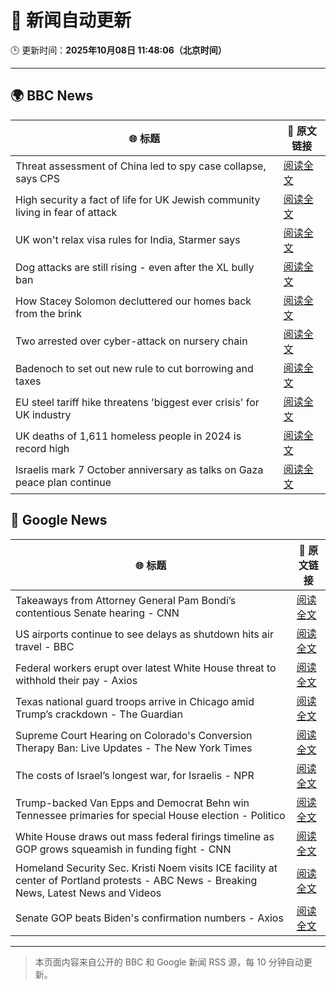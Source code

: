 # 🧠 新闻自动更新

🕒 更新时间：**2025年10月08日 11:48:06（北京时间）**

---

## 🌍 BBC News

| 🌐 标题 | 🔗 原文链接 |
|--------|-------------|
| Threat assessment of China led to spy case collapse, says CPS | [阅读全文](https://www.bbc.com/news/articles/cy8rl7e7xp3o?at_medium=RSS&at_campaign=rss) |
| High security a fact of life for UK Jewish community living in fear of attack | [阅读全文](https://www.bbc.com/news/articles/cly09x107e8o?at_medium=RSS&at_campaign=rss) |
| UK won't relax visa rules for India, Starmer says | [阅读全文](https://www.bbc.com/news/articles/c9wdzryk477o?at_medium=RSS&at_campaign=rss) |
| Dog attacks are still rising - even after the XL bully ban | [阅读全文](https://www.bbc.com/news/articles/cvgvy2yyv8mo?at_medium=RSS&at_campaign=rss) |
| How Stacey Solomon decluttered our homes back from the brink | [阅读全文](https://www.bbc.com/news/articles/cp8jzdzmqgro?at_medium=RSS&at_campaign=rss) |
| Two arrested over cyber-attack on nursery chain | [阅读全文](https://www.bbc.com/news/articles/cpvlgzk0xvpo?at_medium=RSS&at_campaign=rss) |
| Badenoch to set out new rule to cut borrowing and taxes | [阅读全文](https://www.bbc.com/news/articles/c39r8k27rm9o?at_medium=RSS&at_campaign=rss) |
| EU steel tariff hike threatens 'biggest ever crisis' for UK industry | [阅读全文](https://www.bbc.com/news/articles/cwy875px79po?at_medium=RSS&at_campaign=rss) |
| UK deaths of 1,611 homeless people in 2024 is record high | [阅读全文](https://www.bbc.com/news/articles/cvg9ygnj44no?at_medium=RSS&at_campaign=rss) |
| Israelis mark 7 October anniversary as talks on Gaza peace plan continue | [阅读全文](https://www.bbc.com/news/articles/c24rj4pg05no?at_medium=RSS&at_campaign=rss) |

## 📰 Google News

| 🌐 标题 | 🔗 原文链接 |
|--------|-------------|
| Takeaways from Attorney General Pam Bondi’s contentious Senate hearing - CNN | [阅读全文](https://news.google.com/rss/articles/CBMiekFVX3lxTE1MWGw1d3RFWW1vc09XTkQ4S1FVMzNqdWZQZnRfZVREYUx1WHdPTGJ4cEtjSWozT1dmVUxlR0NUZlFIa2dzODQzZFBzOFBOYUhGbzVfemJNWmFURGNER1Q5ZzJ2N2tLM1ROWUpqNWxnSjIxdFA4X3J5c0FR?oc=5) |
| US airports continue to see delays as shutdown hits air travel - BBC | [阅读全文](https://news.google.com/rss/articles/CBMiWkFVX3lxTFBuWnVpMVFyTURzR09xRHBsakVIdUpEZThzQkliSkhUc1BGczJwQmlCVlktYjhKV05MM0FVSUF3RDA5VUh3TXpQX2FaTC1EUF9yUHQ3RmpfbnU0UdIBX0FVX3lxTFBTWkRETlRsejBUVHFyM3UySWFzUndENjFtQnJVZ09jX2V3bnlZX0xQMjVDVThDZFU0X2pFYTdUZzRCbTc4ZkhkdmZCQktZRUNTZVBPTnktV0R3Q0oySGhV?oc=5) |
| Federal workers erupt over latest White House threat to withhold their pay - Axios | [阅读全文](https://news.google.com/rss/articles/CBMid0FVX3lxTE9HWDNZbzhxRXRzb3JRYmU0dTRCanc1cFJEM0lBRHo0MEVxTkdYdTJJaEFtTXEyV2dCNy1FVDlsdDQzc0ZJa05ITUdDS0h1MjNCQlM5aDRlSE9YeXJjaWZYUVk1cDVMMVFGamJna2k0YUxZMG52VzhV?oc=5) |
| Texas national guard troops arrive in Chicago amid Trump’s crackdown - The Guardian | [阅读全文](https://news.google.com/rss/articles/CBMikwFBVV95cUxPRUt0b0hrRTQwcHYxeEp3VFlkTENuUWVVeUN0dk1vN1NXcDV3RW9yVldmTndQWGI4REU5dXRld1VJa0RfTmJ3WW1OYmRERmppMkszel95a0dHS2VsTU41WHNsQ0VfUzJLeDl5cmdNc0tBa3VEOERlcEJhU0xIZ0pPUFRXNnJuMGVIRVZqSVJHMTZlaVk?oc=5) |
| Supreme Court Hearing on Colorado's Conversion Therapy Ban: Live Updates - The New York Times | [阅读全文](https://news.google.com/rss/articles/CBMigAFBVV95cUxNWldnNFpFQUhIamNVbWxTQXBHb0RXRC1teFh6OWx2U0RhTW53VlFLWG5BS09hSjJWSTJyblFTQ2QxNzgySS1sXzlXRDd6NWFXWFo3cU45UHd6Ny1wZDk5Sno2dTQ3bGZTVFg4eXRkMmkxc3FPRDI2R1RhN3d6Wk9NMA?oc=5) |
| The costs of Israel’s longest war, for Israelis - NPR | [阅读全文](https://news.google.com/rss/articles/CBMilwFBVV95cUxQcUpSRkt6OHp6Sk9HSVFPTHlEQS1iZEpNSDBkQXpaWU9jX2ROVXdJMGFJNFZ5UFRiQS1meF81VkJFaHkzM04zNFhaVVZydU5ONHlxcGNzODFMRXM1YnBTc2xwcHZlZ3B3VWhadFF6V0ZQdy1MUEhhR25TVVJmaVZfcnB0bkh0SUxGSDJseURqdFVGcFFsNkRr?oc=5) |
| Trump-backed Van Epps and Democrat Behn win Tennessee primaries for special House election - Politico | [阅读全文](https://news.google.com/rss/articles/CBMi2wFBVV95cUxQM3JBRWE2bkpGVTB1VmxEYVdQaGk2cFhfNWNCVW82ZVdzcmp4OWowOV91WmVELWpfM0dNR2FYTEpTS2F2NGs1VDV5UlFTX0duRmRFLXNsYm1CcFptaGtkY3p2dHRLWjFQVFc3eEVNM2xfRmR3ek05dXloYUdybEFTOHo1TWJKUXFXbnJwamZrMFAtU0IwM1BQOGF5TnFwdkVhWGpWclVQZ0VTTzdLSU4xYVY0RjN5cWVybmYxTHVPQzJWR1NkLU96REVHZHY2Y2M4QndXY05qUDZRNTA?oc=5) |
| White House draws out mass federal firings timeline as GOP grows squeamish in funding fight - CNN | [阅读全文](https://news.google.com/rss/articles/CBMijgFBVV95cUxNZUdWcXhlTWhXSmpMVjVlSHlocnBNV3A0T2IyTUhNeUVwUlVXaE9XeE1NV1hRYUthelA2ZXFmZThNZmlfOWc3SWxwZG1pMFNKWnBxOFRNUHNTbExLOEJIbGpnczBTZDNNUGZFbWFMWjY5c0lTSHVQaG4xNnpiOTRyZXBCS04tNVJBM2RMUW5n?oc=5) |
| Homeland Security Sec. Kristi Noem visits ICE facility at center of Portland protests - ABC News - Breaking News, Latest News and Videos | [阅读全文](https://news.google.com/rss/articles/CBMihAFBVV95cUxOLVRpcnBiVmg5UkY5SDh4ajdlY25kZk5Gd1VZbUdQQUZyQjFtd0RHaDJ5cjFuTzFSTFhoaGpuYVFXU0tMU2dsNktsb2ZqRzRCc1JoZk9GZlFvdTB5dVhHTFkwSU1OTWpIdGY4MGw1cWNLMmhKTTdaSDBtNV9tYXJpdW10eXrSAYoBQVVfeXFMUFFjOU9td3RKZ2k0bFVFUjZWcVBwN1d3OUpXNkRlaGc4cktCUTE3OFk0SmJZLXNsTzZwZXpsbDR4NmQ3Zm1Mc0RVSEFwYzZkTWdCbU5LQTFDT3ZfUG1BVFNleXRMTU5lUjVsTVBtTUEtc2ZGSEo0SExwQ0EwWUpzcHhDSzBmUTBhUjh3?oc=5) |
| Senate GOP beats Biden's confirmation numbers - Axios | [阅读全文](https://news.google.com/rss/articles/CBMifEFVX3lxTE9qRlUxTXRQWFhyQmM2UGNJSHd6QlIxTXpHN2VsMDBOX2g3QkEzajktaFdlMTVXQnJHZnVxVXc3alhKand5elJNTnhWSW5RamtiUU5LWlpUaFZ2ZDFvT0Q5LWpMYTVEZ0VrMWJjSXlrNk95Tkt1LTh4QXlnV3k?oc=5) |

---
> 本页面内容来自公开的 BBC 和 Google 新闻 RSS 源，每 10 分钟自动更新。